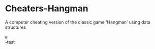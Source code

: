 # Cheaters-Hangman
A computer cheating version of the classic game 'Hangman' using data structures

a\
-test
